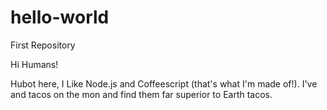 # hello-world
First Repository

Hi Humans!

Hubot here, I Like Node.js and Coffeescript (that's what I'm made of!).
I've and tacos on the mon and find them far superior to Earth tacos.
